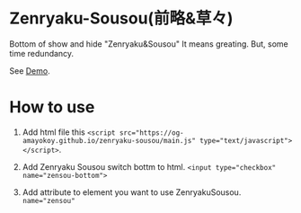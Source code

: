 # Zenryaku-Sousou(前略&草々)
Bottom of show and hide "Zenryaku&amp;Sousou" It means greating. But, some time redundancy.

See [Demo](https://og-amayokoy.github.io/zenryaku-sousou/index.html).

# How to use 
1. Add html file this ```<script src="https://og-amayokoy.github.io/zenryaku-sousou/main.js" type="text/javascript"></script>```.  

2. Add Zenryaku Sousou switch bottm to html.  ```<input type="checkbox" name="zensou-bottom">```

3. Add attribute to element you want to use ZenryakuSousou. ```name="zensou"```

